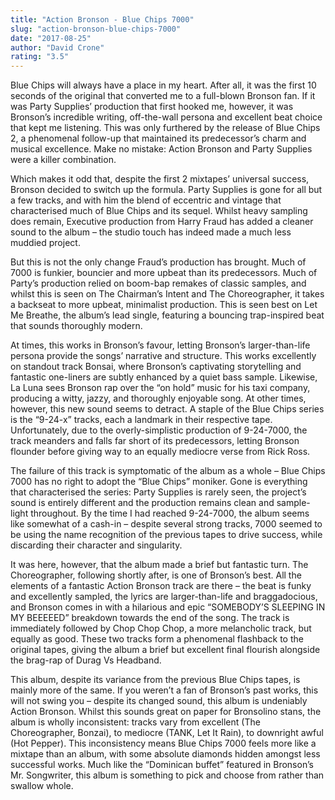 ```yaml
---
title: "Action Bronson - Blue Chips 7000"
slug: "action-bronson-blue-chips-7000"
date: "2017-08-25"
author: "David Crone"
rating: "3.5"
---
```


Blue Chips will always have a place in my heart. After all, it was the first 10 seconds of the original that converted me to a full-blown Bronson fan. If it was Party Supplies’ production that first hooked me, however, it was Bronson’s incredible writing, off-the-wall persona and excellent beat choice that kept me listening. This was only furthered by the release of Blue Chips 2, a phenomenal follow-up that maintained its predecessor’s charm and musical excellence. Make no mistake: Action Bronson and Party Supplies were a killer combination.

Which makes it odd that, despite the first 2 mixtapes’ universal success, Bronson decided to switch up the formula. Party Supplies is gone for all but a few tracks, and with him the blend of eccentric and vintage that characterised much of Blue Chips and its sequel. Whilst heavy sampling does remain, Executive production from Harry Fraud has added a cleaner sound to the album – the studio touch has indeed made a much less muddied project.

But this is not the only change Fraud’s production has brought. Much of 7000 is funkier, bouncier and more upbeat than its predecessors. Much of Party’s production relied on boom-bap remakes of classic samples, and whilst this is seen on The Chairman’s Intent and The Choreographer, it takes a backseat to more upbeat, minimalist production. This is seen best on Let Me Breathe, the album’s lead single, featuring a bouncing trap-inspired beat that sounds thoroughly modern.

At times, this works in Bronson’s favour, letting Bronson’s larger-than-life persona provide the songs’ narrative and structure. This works excellently on standout track Bonsai, where Bronson’s captivating storytelling and fantastic one-liners are subtly enhanced by a quiet bass sample. Likewise, La Luna sees Bronson rap over the “on hold” music for his taxi company, producing a witty, jazzy, and thoroughly enjoyable song. At other times, however, this new sound seems to detract. A staple of the Blue Chips series is the “9-24-x” tracks, each a landmark in their respective tape. Unfortunately, due to the overly-simplistic production of 9-24-7000, the track meanders and falls far short of its predecessors, letting Bronson flounder before giving way to an equally mediocre verse from Rick Ross.

The failure of this track is symptomatic of the album as a whole – Blue Chips 7000 has no right to adopt the “Blue Chips” moniker. Gone is everything that characterised the series: Party Supplies is rarely seen, the project’s sound is entirely different and the production remains clean and sample-light throughout. By the time I had reached 9-24-7000, the album seems like somewhat of a cash-in – despite several strong tracks, 7000 seemed to be using the name recognition of the previous tapes to drive success, while discarding their character and singularity.

It was here, however, that the album made a brief but fantastic turn. The Choreographer, following shortly after, is one of Bronson’s best. All the elements of a fantastic Action Bronson track are there – the beat is funky and excellently sampled, the lyrics are larger-than-life and braggadocious, and Bronson comes in with a hilarious and epic “SOMEBODY’S SLEEPING IN MY BEEEEED” breakdown towards the end of the song. The track is immediately followed by Chop Chop Chop, a more melancholic track, but equally as good. These two tracks form a phenomenal flashback to the original tapes, giving the album a brief but excellent final flourish alongside the brag-rap of Durag Vs Headband.

This album, despite its variance from the previous Blue Chips tapes, is mainly more of the same. If you weren’t a fan of Bronson’s past works, this will not swing you – despite its changed sound, this album is undeniably Action Bronson. Whilst this sounds great on paper for Bronsolino stans, the album is wholly inconsistent: tracks vary from excellent (The Choreographer, Bonzai), to mediocre (TANK, Let It Rain), to downright awful (Hot Pepper). This inconsistency means Blue Chips 7000 feels more like a mixtape than an album, with some absolute diamonds hidden amongst less successful works. Much like the “Dominican buffet” featured in Bronson’s Mr. Songwriter, this album is something to pick and choose from rather than swallow whole.
